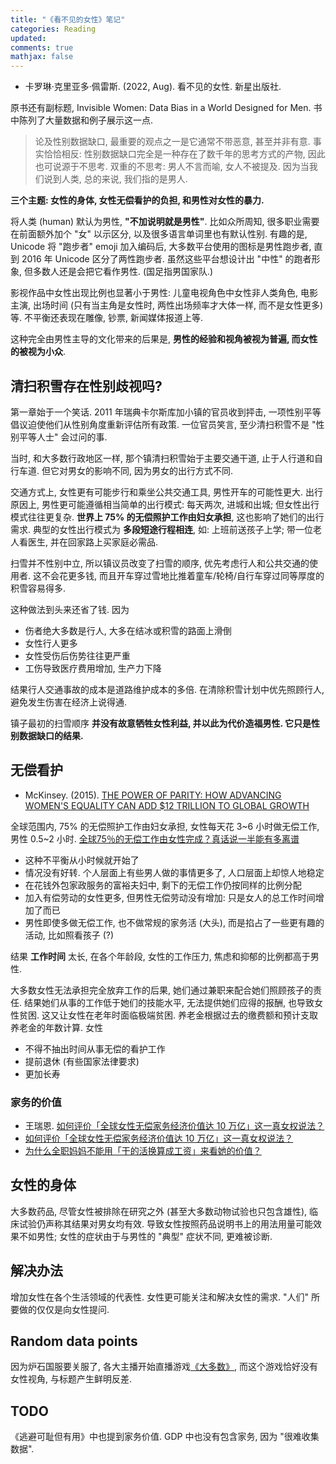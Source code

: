 ```yaml
---
title: "《看不见的女性》笔记"
categories: Reading
updated: 
comments: true
mathjax: false
---
```


- 卡罗琳·克里亚多·佩雷斯. (2022, Aug). 看不见的女性. 新星出版社.

原书还有副标题, Invisible Women: Data Bias in a World Designed for Men. 书中陈列了大量数据和例子展示这一点.

> 论及性别数据缺口, 最重要的观点之一是它通常不带恶意, 甚至并非有意. 事实恰恰相反: 性别数据缺口完全是一种存在了数千年的思考方式的产物, 因此也可说源于不思考. 双重的不思考: 男人不言而喻, 女人不被提及. 因为当我们说到人类, 总的来说, 我们指的是男人.

**三个主题: 女性的身体, 女性无偿看护的负担, 和男性对女性的暴力.** 

将人类 (human) 默认为男性, **"不加说明就是男性"**. 比如众所周知, 很多职业需要在前面额外加个 "女" 以示区分, 以及很多语言单词里也有默认性别. 有趣的是, Unicode 将 "跑步者" emoji 加入编码后, 大多数平台使用的图标是男性跑步者, 直到 2016 年 Unicode 区分了两性跑步者. 虽然这些平台想设计出 "中性" 的跑者形象, 但多数人还是会把它看作男性. (国足指男国家队.)

影视作品中女性出现比例也显著小于男性: 儿童电视角色中女性非人类角色, 电影主演, 出场时间 (只有当主角是女性时, 两性出场频率才大体一样, 而不是女性更多) 等. 不平衡还表现在雕像, 钞票, 新闻媒体报道上等.

这种完全由男性主导的文化带来的后果是, **男性的经验和视角被视为普遍, 而女性的被视为小众**.

<!-- more -->

## 清扫积雪存在性别歧视吗?

第一章始于一个笑话. 2011 年瑞典卡尔斯库加小镇的官员收到抨击, 一项性别平等倡议迫使他们从性别角度重新评估所有政策. 一位官员笑言, 至少清扫积雪不是 "性别平等人士" 会过问的事.

当时, 和大多数行政地区一样, 那个镇清扫积雪始于主要交通干道, 止于人行道和自行车道. 但它对男女的影响不同, 因为男女的出行方式不同. 

交通方式上, 女性更有可能步行和乘坐公共交通工具, 男性开车的可能性更大. 出行原因上, 男性更可能遵循相当简单的出行模式: 每天两次, 进城和出城; 但女性出行模式往往更复杂. **世界上 75% 的无偿照护工作由妇女承担**, 这也影响了她们的出行需求. 典型的女性出行模式为 **多段短途行程相连**, 如: 上班前送孩子上学; 带一位老人看医生, 并在回家路上买家庭必需品.

扫雪并不性别中立, 所以镇议员改变了扫雪的顺序, 优先考虑行人和公共交通的使用者. 这不会花更多钱, 而且开车穿过雪地比推着童车/轮椅/自行车穿过同等厚度的积雪容易得多. 

这种做法到头来还省了钱. 因为

- 伤者绝大多数是行人, 大多在结冰或积雪的路面上滑倒
- 女性行人更多
- 女性受伤后伤势往往更严重
- 工伤导致医疗费用增加, 生产力下降

结果行人交通事故的成本是道路维护成本的多倍. 在清除积雪计划中优先照顾行人, 避免发生伤害在经济上说得通.

镇子最初的扫雪顺序 **并没有故意牺牲女性利益, 并以此为代价造福男性. 它只是性别数据缺口的结果.** 

## 无偿看护

- McKinsey. (2015). [THE POWER OF PARITY: HOW ADVANCING WOMEN'S EQUALITY CAN ADD $12 TRILLION TO GLOBAL GROWTH](https://www.mckinsey.com/~/media/mckinsey/industries/public%20and%20social%20sector/our%20insights/how%20advancing%20womens%20equality%20can%20add%2012%20trillion%20to%20global%20growth/mgi%20power%20of%20parity_full%20report_september%202015.pdf)

全球范围内, 75% 的无偿照护工作由妇女承担, 女性每天花 3~6 小时做无偿工作, 男性 0.5~2 小时. [全球75％的无偿工作由女性完成？真话说一半能有多离谱](https://www.bilibili.com/video/BV1B4421F7cj)

- 这种不平衡从小时候就开始了
- 情况没有好转. 个人层面上有些男人做的事情更多了, 人口层面上却惊人地稳定
- 在花钱外包家政服务的富裕夫妇中, 剩下的无偿工作仍按同样的比例分配
- 加入有偿劳动的女性更多, 但男性无偿劳动没有增加: 只是女人的总工作时间增加了而已
- 男性即使多做无偿工作, 也不做常规的家务活 (大头), 而是掐占了一些更有趣的活动, 比如照看孩子 (?)

结果 **工作时间** 太长, 在各个年龄段, 女性的工作压力, 焦虑和抑郁的比例都高于男性. 

大多数女性无法承担完全放弃工作的后果, 她们通过兼职来配合她们照顾孩子的责任. 结果她们从事的工作低于她们的技能水平, 无法提供她们应得的报酬, 也导致女性贫困. 这又让女性在老年时面临极端贫困. 养老金根据过去的缴费额和预计支取养老金的年数计算. 女性 

- 不得不抽出时间从事无偿的看护工作
- 提前退休 (有些国家法律要求)
- 更加长寿

### 家务的价值

- 王瑞恩. [如何评价「全球女性无偿家务经济价值达 10 万亿」这一真女权说法？](https://www.zhihu.com/question/310037328/answer/581401892)
- [如何评价「全球女性无偿家务经济价值达 10 万亿」这一真女权说法？](https://www.zhihu.com/question/310037328/answer/580541499)
- [为什么全职妈妈不能用「干的活换算成工资」来看她的价值？](https://www.zhihu.com/question/454986083/answer/2663293088)


## 女性的身体

大多数药品, 尽管女性被排除在研究之外 (甚至大多数动物试验也只包含雄性), 临床试验仍声称其结果对男女均有效. 导致女性按照药品说明书上的用法用量可能效果不如男性; 女性的症状由于与男性的 "典型" 症状不同, 更难被诊断.

## 解决办法

增加女性在各个生活领域的代表性. 女性更可能关注和解决女性的需求. "人们" 所要做的仅仅是向女性提问.

## Random data points

因为炉石国服要关服了, 各大主播开始直播游戏[《大多数》](https://www.douban.com/game/35690666/), 而这个游戏恰好没有女性视角, 与标题产生鲜明反差.

## TODO

《逃避可耻但有用》中也提到家务价值. GDP 中也没有包含家务, 因为 "很难收集数据".
